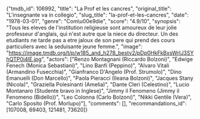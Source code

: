 {"tmdb_id": 106992, "title": "La Prof et les cancres", "original_title": "L'insegnante va in collegio", "slug_title": "la-prof-et-les-cancres", "date": "1978-03-01", "genre": "Com\u00e9die", "score": "4.9/10", "synopsis": "Tous les eleves de l'institution religieuse sont amoureux de leur jolie professeur d'anglais, qui n'est autre que la niece du directeur. Un des etudiants ne tarde pas a etre jaloux de son pere qui prend des cours particuliers avec la seduisante jeune femme.", "image": "https://image.tmdb.org/t/p/w185_and_h278_bestv2/pDp0HkFkBxsWrIJ3SYhQTP0i4lE.jpg", "actors": ["Renzo Montagnani (Riccardo Bolzoni)", "Edwige Fenech (Monica Sebastiani)", "Lino Banfi (Peppino)", "Alvaro Vitali (Armandino Fusecchia)", "Gianfranco D'Angelo (Prof. Strumolo)", "Dino Emanuelli (Don Marcello)", "Paola Pieracci (Ileana Bolzoni)", "Jacques Stany (Nicola)", "Graziella Polesinanti (Amelia)", "Dante Cleri (Celestino)", "Lucio Montanaro (Studente bravo in Inglese)", "Jimmy il Fenomeno (Jimmy il Fenomeno (Bidello))", "Leo Colonna (Carlo Bolzoni)", "Nikki Gentile (Vera)", "Carlo Sposito (Prof. Morlupo)"], "comments": [], "recommandations_id": [107008, 69403, 121481, 73620]}